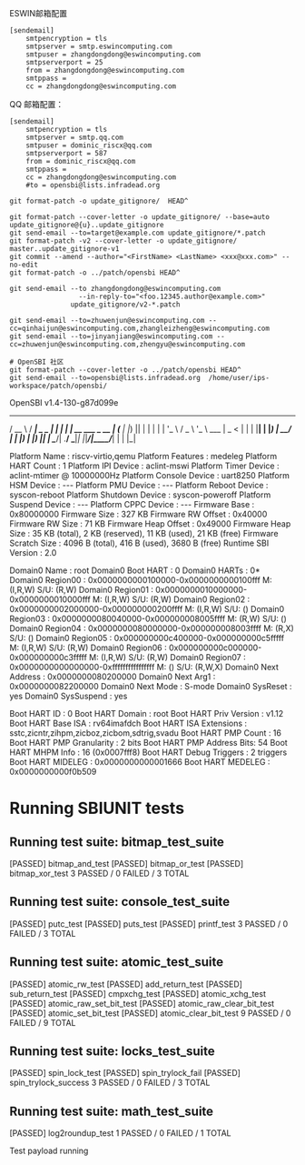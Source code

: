 ESWIN邮箱配置

```config
[sendemail]
	smtpencryption = tls
	smtpserver = smtp.eswincomputing.com
	smtpuser = zhangdongdong@eswincomputing.com
	smtpserverport = 25
	from = zhangdongdong@eswincomputing.com
	smtppass = 
	cc = zhangdongdong@eswincomputing.com
```

QQ 邮箱配置：

```.config
[sendemail]
	smtpencryption = tls
    smtpserver = smtp.qq.com
    smtpuser = dominic_riscx@qq.com
	smtpserverport = 587
    from = dominic_riscx@qq.com
	smtppass = 
	cc = zhangdongdong@eswincomputing.com
	#to = opensbi@lists.infradead.org
```

```
git format-patch -o update_gitignore/  HEAD^

git format-patch --cover-letter -o update_gitignore/ --base=auto  update_gitignore@{u}..update_gitignore
git send-email --to=target@example.com update_gitignore/*.patch
git format-patch -v2 --cover-letter -o update_gitignore/   master..update_gitignore-v1
git commit --amend --author="<FirstName> <LastName> <xxx@xxx.com>" --no-edit
git format-patch -o ../patch/opensbi HEAD^

git send-email --to zhangdongdong@eswincomputing.com 
                 --in-reply-to="<foo.12345.author@example.com>" 
               update_gitignore/v2-*.patch 

git send-email --to=zhuwenjun@eswincomputing.com --cc=qinhaijun@eswincomputing.com,zhangleizheng@eswincomputing.com
git send-email --to=jinyanjiang@eswincomputing.com --cc=zhuwenjun@eswincomputing.com,zhengyu@eswincomputing.com

# OpenSBI 社区
git format-patch --cover-letter -o ../patch/opensbi HEAD^
git send-email --to=opensbi@lists.infradead.org  /home/user/ips-workspace/patch/opensbi/

```


OpenSBI v1.4-130-g87d099e
   ____                    _____ ____ _____
  / __ \                  / ____|  _ \_   _|
 | |  | |_ __   ___ _ __ | (___ | |_) || |
 | |  | | '_ \ / _ \ '_ \ \___ \|  _ < | |
 | |__| | |_) |  __/ | | |____) | |_) || |_
  \____/| .__/ \___|_| |_|_____/|____/_____|
        | |
        |_|

Platform Name             : riscv-virtio,qemu
Platform Features         : medeleg
Platform HART Count       : 1
Platform IPI Device       : aclint-mswi
Platform Timer Device     : aclint-mtimer @ 10000000Hz
Platform Console Device   : uart8250
Platform HSM Device       : ---
Platform PMU Device       : ---
Platform Reboot Device    : syscon-reboot
Platform Shutdown Device  : syscon-poweroff
Platform Suspend Device   : ---
Platform CPPC Device      : ---
Firmware Base             : 0x80000000
Firmware Size             : 327 KB
Firmware RW Offset        : 0x40000
Firmware RW Size          : 71 KB
Firmware Heap Offset      : 0x49000
Firmware Heap Size        : 35 KB (total), 2 KB (reserved), 11 KB (used), 21 KB (free)
Firmware Scratch Size     : 4096 B (total), 416 B (used), 3680 B (free)
Runtime SBI Version       : 2.0

Domain0 Name              : root
Domain0 Boot HART         : 0
Domain0 HARTs             : 0*
Domain0 Region00          : 0x0000000000100000-0x0000000000100fff M: (I,R,W) S/U: (R,W)
Domain0 Region01          : 0x0000000010000000-0x0000000010000fff M: (I,R,W) S/U: (R,W)
Domain0 Region02          : 0x0000000002000000-0x000000000200ffff M: (I,R,W) S/U: ()
Domain0 Region03          : 0x0000000080040000-0x000000008005ffff M: (R,W) S/U: ()
Domain0 Region04          : 0x0000000080000000-0x000000008003ffff M: (R,X) S/U: ()
Domain0 Region05          : 0x000000000c400000-0x000000000c5fffff M: (I,R,W) S/U: (R,W)
Domain0 Region06          : 0x000000000c000000-0x000000000c3fffff M: (I,R,W) S/U: (R,W)
Domain0 Region07          : 0x0000000000000000-0xffffffffffffffff M: () S/U: (R,W,X)
Domain0 Next Address      : 0x0000000080200000
Domain0 Next Arg1         : 0x0000000082200000
Domain0 Next Mode         : S-mode
Domain0 SysReset          : yes
Domain0 SysSuspend        : yes

Boot HART ID              : 0
Boot HART Domain          : root
Boot HART Priv Version    : v1.12
Boot HART Base ISA        : rv64imafdch
Boot HART ISA Extensions  : sstc,zicntr,zihpm,zicboz,zicbom,sdtrig,svadu
Boot HART PMP Count       : 16
Boot HART PMP Granularity : 2 bits
Boot HART PMP Address Bits: 54
Boot HART MHPM Info       : 16 (0x0007fff8)
Boot HART Debug Triggers  : 2 triggers
Boot HART MIDELEG         : 0x0000000000001666
Boot HART MEDELEG         : 0x0000000000f0b509

# Running SBIUNIT tests #
## Running test suite: bitmap_test_suite
[PASSED] bitmap_and_test
[PASSED] bitmap_or_test
[PASSED] bitmap_xor_test
3 PASSED / 0 FAILED / 3 TOTAL
## Running test suite: console_test_suite
[PASSED] putc_test
[PASSED] puts_test
[PASSED] printf_test
3 PASSED / 0 FAILED / 3 TOTAL
## Running test suite: atomic_test_suite
[PASSED] atomic_rw_test
[PASSED] add_return_test
[PASSED] sub_return_test
[PASSED] cmpxchg_test
[PASSED] atomic_xchg_test
[PASSED] atomic_raw_set_bit_test
[PASSED] atomic_raw_clear_bit_test
[PASSED] atomic_set_bit_test
[PASSED] atomic_clear_bit_test
9 PASSED / 0 FAILED / 9 TOTAL
## Running test suite: locks_test_suite
[PASSED] spin_lock_test
[PASSED] spin_trylock_fail
[PASSED] spin_trylock_success
3 PASSED / 0 FAILED / 3 TOTAL
## Running test suite: math_test_suite
[PASSED] log2roundup_test
1 PASSED / 0 FAILED / 1 TOTAL

Test payload running
